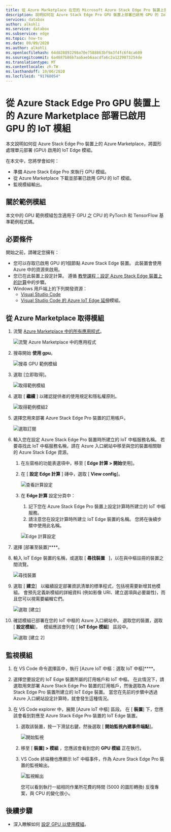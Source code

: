 ```yaml
---
title: 從 Azure Marketplace 在您的 Microsoft Azure Stack Edge Pro 裝置上部署 GPU 模組 |Microsoft Docs
description: 說明如何在 Azure Stack Edge Pro GPU 裝置上部署已啟用 GPU 的 IoT 模組。
services: databox
author: alkohli
ms.service: databox
ms.subservice: edge
ms.topic: how-to
ms.date: 09/09/2020
ms.author: alkohli
ms.openlocfilehash: 64d028892298a70e7588863bf9a3f4fc6f4ca609
ms.sourcegitcommit: 6a4687b86b7aabaeb6aacdfa6c2a1229073254de
ms.translationtype: MT
ms.contentlocale: zh-TW
ms.lasthandoff: 10/06/2020
ms.locfileid: "91760054"
---
```

# <a name="deploy-a-gpu-enabled-iot-module-from-azure-marketplace-on-azure-stack-edge-pro-gpu-device"></a>從 Azure Stack Edge Pro GPU 裝置上的 Azure Marketplace 部署已啟用 GPU 的 IoT 模組

本文說明如何從 Azure Stack Edge Pro 裝置上的 Azure Marketplace，將圖形處理單元部署 (GPU) 啟用的 IoT Edge 模組。 

在本文中，您將學會如何：
  - 準備 Azure Stack Edge Pro 來執行 GPU 模組。
  - 從 Azure Marketplace 下載並部署已啟用 GPU 的 IoT 模組。
  - 監視模組輸出。

## <a name="about-sample-module"></a>關於範例模組

本文中的 GPU 範例模組包含適用于 GPU 之 CPU 的 PyTorch 和 TensorFlow 基準範例程式碼。

## <a name="prerequisites"></a>必要條件

開始之前，請確定您擁有：

- 您可以存取已啟用 GPU 的1個節點 Azure Stack Edge 裝置。 此裝置會使用 Azure 中的資源來啟用。 
- 您已在此裝置上設定計算。 遵循 [教學課程：設定 Azure Stack Edge 裝置上的計算](azure-stack-edge-gpu-deploy-configure-compute.md)中的步驟。
- Windows 用戶端上的下列開發資源：
    - [Visual Studio Code](https://code.visualstudio.com/)  
    - [Visual Studio Code 的 Azure IoT Edge 延伸](https://marketplace.visualstudio.com/items?itemName=vsciot-vscode.azure-iot-edge)模組。   


## <a name="get-module-from-azure-marketplace"></a>從 Azure Marketplace 取得模組

1. 流覽 [Azure Marketplace 中的所有應用程式](https://azuremarketplace.microsoft.com/marketplace/apps)。

    ![流覽 Azure Marketplace 中的應用程式](media/azure-stack-edge-gpu-deploy-sample-module-marketplace/browse-apps-marketplace-1.png)

2. 搜尋開始 **使用 gpu**。

    ![搜尋 GPU 範例模組](media/azure-stack-edge-gpu-deploy-sample-module-marketplace/search-gpu-sample-module-1.png)

3. 選取 [立即取得]。

    ![取得範例模組](media/azure-stack-edge-gpu-deploy-sample-module-marketplace/get-sample-module-1.png)

4. 選取 [ **繼續** ] 以確認提供者的使用規定和隱私權原則。 

    ![取得範例模組2](media/azure-stack-edge-gpu-deploy-sample-module-marketplace/terms-of-use-1.png)

5. 選擇您用來部署 Azure Stack Edge Pro 裝置的訂用帳戶。

    ![選取訂閱](media/azure-stack-edge-gpu-deploy-sample-module-marketplace/select-subscription-1.png)

6. 輸入您在設定 Azure Stack Edge Pro 裝置時所建立的 IoT 中樞服務名稱。 若要尋找此 IoT 中樞服務名稱，請在 Azure 入口網站中移至與您的裝置相關聯的 Azure Stack Edge 資源。 

    1. 在左窗格的功能表選項中，移至 [ **Edge 計算 > 開始**使用]。 

    1. 在 [ **設定 Edge 計算** ] 磚中，選取 [ **View config**]。 

        ![查看計算設定](media/azure-stack-edge-gpu-deploy-sample-module-marketplace/view-config-1.png)

    1. 在 **Edge 計算** 設定分頁中：

        1. 記下您在 Azure Stack Edge Pro 裝置上設定計算時所建立的 IoT 中樞服務。
        2. 請注意您在設定計算時所建立 IoT Edge 裝置的名稱。 您將在後續步驟中使用此名稱。

        ![Edge 計算設定](media/azure-stack-edge-gpu-deploy-sample-module/view-compute-config-1.png)

10. 選擇 [部署至裝置]****。

11. 輸入 IoT Edge 裝置的名稱，或選取 [ **尋找裝置**   ]，以在與中樞註冊的裝置之間流覽。

    ![尋找裝置](media/azure-stack-edge-gpu-deploy-sample-module-marketplace/find-device-1.png)

12. 選取 [ **建立**]   以繼續設定部署資訊清單的標準程式，包括視需要新增其他模組。 會預先定義新模組的詳細資料 (例如影像 URI、建立選項與必要屬性)，而且您可以視需要編輯它們。

    ![選取 [建立]](media/azure-stack-edge-gpu-deploy-sample-module-marketplace/target-devices-iot-edge-module-1.png)


13. 確認模組已部署在您的 IoT 中樞的 Azure 入口網站中。 選取您的裝置，選取 [ **設定模組**]，   模組應該會列在 [ **IoT Edge 模組**]   區段中。

    ![選取 [建立 2]](media/azure-stack-edge-gpu-deploy-sample-module-marketplace/running-module-iotres-1.png)

## <a name="monitor-the-module"></a>監視模組  

1. 在 VS Code 命令選擇區中，執行 [Azure IoT 中樞：選取 IoT 中樞]****。

2. 選擇您要設定的 IoT Edge 裝置所屬的訂用帳戶和 IoT 中樞。 在此情況下，請選取用來部署 Azure Stack Edge Pro 裝置的訂用帳戶，然後選取為 Azure Stack Edge Pro 裝置所建立的 IoT Edge 裝置。 當您在先前的步驟中透過 Azure 入口網站設定計算時，就會發生這種情況。

3. 在 VS Code explorer 中，展開 [Azure IoT 中樞] 區段。 在 [ **裝置**] 下，您應該會看到對應至 Azure Stack Edge Pro 裝置的 IoT Edge 裝置。 

    1. 選取該裝置，按一下滑鼠右鍵，然後選取 [ **開始監視內建事件端點**]。
  
        ![開始監視](media/azure-stack-edge-gpu-deploy-sample-module/monitor-builtin-event-endpoint-1.png)  

    2. 移至 [ **裝置] > 模組** ，您應該會看到您的 **GPU 模組** 正在執行。

    3. VS Code 終端機也應顯示 IoT 中樞事件，作為 Azure Stack Edge Pro 裝置的監視輸出。

        ![監視輸出](media/azure-stack-edge-gpu-deploy-sample-module/monitor-events-output-1.png) 

        您可以看到執行一組相同作業所花費的時間 (5000 的圖形轉換) 反復專案，與 CPU 的變化很小。

## <a name="next-steps"></a>後續步驟

- 深入瞭解如何 [設定 GPU 以使用模組](azure-stack-edge-j-series-configure-gpu-modules.md)。
